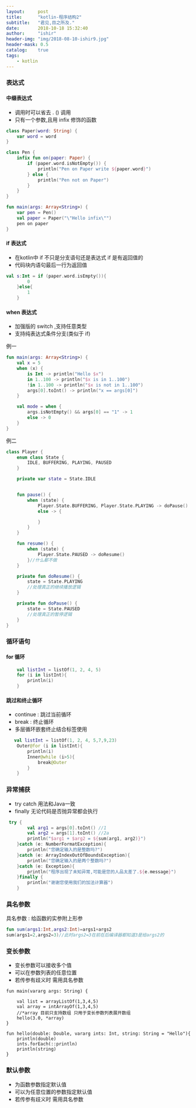 ```yaml
---
layout:     post
title:      "kotlin-程序结构2"
subtitle:   "君见,目之所及."
date:       2018-10-18 15:32:40
author:     "ishir"
header-img: "img/2018-08-10-ishir9.jpg"
header-mask: 0.5
catalog:    true
tags:
    - kotlin
---
```

**<font size="5">  </font>**
<!--上标:º ¹ ² ³ ⁴⁵ ⁶ ⁷ ⁸ ⁹ ⁺ ⁻ ⁼ ⁽ ⁾ ⁿ ′ ½下标:₀ ₁ ₂ ₃ ₄ ₅ ₆ ₇ ₈ ₉ ₊ ₋ ₌ ₍ ₎
[<font size="2" color="#006666">包级函数</font>](#package)<p id = "package"></p>-->

### 表达式

####  中缀表达式

- 调用时可以省去 . () 调用
- 只有一个参数,且用 infix 修饰的函数


```kt
class Paper(word: String) {
    var word = word
}

class Pen {
    infix fun on(paper: Paper) {
        if (paper.word.isNotEmpty()) {
            println("Pen on Paper write ${paper.word}")
        } else {
            println("Pen not on Paper")
        }
    }
}

fun main(args: Array<String>) {
    var pen = Pen()
    val paper = Paper("\"Hello infix\"")
    pen on paper
}
```

#### if 表达式

- 在kotlin中 if 不只是分支语句还是表达式 if 是有返回值的
- 代码块内语句最后一行为返回值

```kt
val s:Int = if (paper.word.isEmpty()){
        0
    }else{
        1
    }
```

#### when 表达式

- 加强版的 switch ,支持任意类型
- 支持纯表达式条件分支(类似于 if)

例一

```kt
fun main(args: Array<String>) {
    val x = 5
    when (x) {
        is Int -> println("Hello $x")
        in 1..100 -> println("$x is in 1..100")
        !in 1..100 -> println("$x is not in 1..100")
        args[0].toInt() -> println("x == args[0]")
    }

    val mode = when {
        args.isNotEmpty() && args[0] == "1" -> 1
        else -> 0
    }
}
```

例二

```kt
class Player {
    enum class State {
        IDLE, BUFFERING, PLAYING, PAUSED
    }

    private var state = State.IDLE


    fun pause() {
        when (state) {
            Player.State.BUFFERING, Player.State.PLAYING -> doPause()
            else -> {

            }
        }
    }

    fun resume() {
        when (state) {
            Player.State.PAUSED -> doResume()
        }//什么都不做
    }

    private fun doResume() {
        state = State.PLAYING
        //处理真正的继续播放逻辑
    }

    private fun doPause() {
        state = State.PAUSED
        //处理真正的暂停逻辑
    }
}
```

### 循环语句

#### for 循环

```kt
    val listInt = listOf(1, 2, 4, 5)
    for (i in listInt){
        println(i)
    }
```

#### 跳过和终止循环

- continue : 跳过当前循环
- break : 终止循环
- 多层循环嵌套终止结合标签使用

```kt
   val listInt = listOf(1, 2, 4, 5,7,9,23)
    Outer@for (i in listInt){
        println(i)
        Inner@while (i>5){
            break@Outer
        }
    }
```

### 异常捕获

- try catch 用法和Java一致
- finally 无论代码是否抛异常都会执行

```kt
 try {
        val arg1 = args[0].toInt() //1
        val arg2 = args[1].toInt() //2a
        println("$arg1 + $arg2 = ${sum(arg1, arg2)}")
    }catch (e: NumberFormatException){
        println("您确定输入的是整数吗?")
    }catch (e: ArrayIndexOutOfBoundsException){
        println("您确定输入的是两个整数吗?")
    }catch (e: Exception){
        println("程序出现了未知异常,可能是您的人品太差了.${e.message}")
    }finally {
        println("谢谢您使用我们的加法计算器")
    }
```

### 具名参数

具名参数 : 给函数的实参附上形参

```kt
fun sum(args1:Int,args2:Int)=args1+args2
sum(args1=2,args2=3)//此时args2=3在前在后编译器都知道3是给args2的
```

### 变长参数

- 变长参数可以接收多个值 
- 可以在参数列表的任意位置
- 若传参有歧义时 需用具名参数

```
fun main(vararg args: String) {

    val list = arrayListOf(1,3,4,5)
    val array = intArrayOf(1,3,4,5)
    //*array 目前只支持数组 只用于变长参数列表展开数组
    hello(3.0, *array)
}

fun hello(double: Double, vararg ints: Int, string: String = "Hello"){
    println(double)
    ints.forEach(::println)
    println(string)
}
```

### 默认参数

- 为函数参数指定默认值 
- 可以为任意位置的参数指定默认值 
- 若传参有歧义时 需用具名参数





